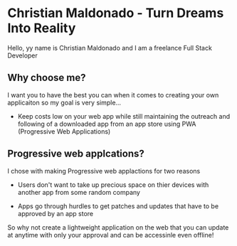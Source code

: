 # Christian Maldonado - Turn Dreams Into Reality
Hello, yy name is Christian Maldonado and I am a freelance Full Stack Developer

## Why choose me? 
I want you to have the best you can when it comes to creating your own applicaiton so my goal is very simple...

* Keep costs low on your web app while still maintaining the outreach and following of a downloaded app from an app store using PWA (Progressive Web Applications)

## Progressive web applcations? 
I chose with making Progressive web applactions for two reasons

* Users don't want to take up precious space on thier devices with another app from some random company

* Apps go through hurdles to get patches and updates that have to be approved by an app store

So why not create a lightweight application on the web that you can update at anytime with only your approval and can be accessinle even offline!